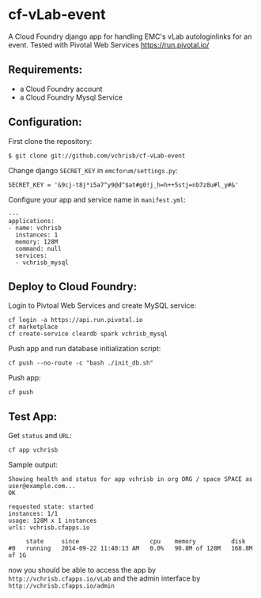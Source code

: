 cf-vLab-event
==========
A Cloud Foundry django app for handling EMC's vLab autologinlinks for an event. Tested with Pivotal Web Services https://run.pivotal.io/ 

Requirements:
-------------
* a Cloud Foundry account
* a Cloud Foundry Mysql Service

Configuration:
-------------

First clone the repository:

    $ git clone git://github.com/vchrisb/cf-vLab-event

Change django ``SECRET_KEY`` in ``emcforum/settings.py``:

    SECRET_KEY = '&9cj-t8j*i5a7^y9@d^$at#g0!j_h=h++5stj=nb7z8u#l_y#&'

Configure your app and service name in ``manifest.yml``:

    ---
    applications:
    - name: vchrisb
      instances: 1
      memory: 128M
      command: null
      services:
      - vchrisb_mysql

Deploy to Cloud Foundry:
-------------

Login to Pivtoal Web Services and create MySQL service:

    cf login -a https://api.run.pivotal.io
    cf marketplace
    cf create-service cleardb spark vchrisb_mysql

Push app and run database initialization script:

    cf push --no-route -c "bash ./init_db.sh"
    
Push app:

    cf push

Test App:
-------------

Get ``status`` and ``URL``:

    cf app vchrisb
    
Sample output:

    Showing health and status for app vchrisb in org ORG / space SPACE as user@example.com...
    OK
    
    requested state: started
    instances: 1/1
    usage: 128M x 1 instances
    urls: vchrisb.cfapps.io
    
         state     since                    cpu    memory          disk
    #0   running   2014-09-22 11:40:13 AM   0.0%   90.8M of 128M   168.8M of 1G


    
now you should be able to access the app by ``http://vchrisb.cfapps.io/vLab``
and the admin interface by ``http://vchrisb.cfapps.io/admin``
